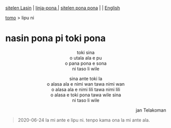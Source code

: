 [sitelen Lasin](https://joelthomastr.github.io/tokipona/nasin-pona-pi-toki-pona_si) | [<span class="lp">linja-pona </span>](https://joelthomastr.github.io/tokipona/nasin-pona-pi-toki-pona_lp) | [<span class="spp">sitelen pona pona</span>](https://joelthomastr.github.io/tokipona/nasin-pona-pi-toki-pona_spp) | [<i class="twa twa-framed-picture"></i><i class="twa twa-red-heart"></i>](https://joelthomastr.github.io/tokipona/nasin-pona-pi-toki-pona_se) | [English](https://joelthomastr.github.io/tokipona/nasin-pona-pi-toki-pona_en)

<a name="lawalipu"></a>
[<span class="spp">tomo</span>](https://joelthomastr.github.io/tokipona/READMEspp)&nbsp;> <span class="spp">lipu ni</span>

# <span class="spp">nasin pona pi toki pona</span>

<p align="center"><span class="spp">toki sina</span><br>
<span class="spp">o utala ala e pu</span><br>
<span class="spp">o pana pona e sona</span><br>
<span class="spp">ni taso li wile</span></p>

<p align="center"><span class="spp">sina ante toki la</span><br>
<span class="spp">o alasa ala e nimi wan tawa nimi wan</span><br>
<span class="spp">o alasa ala e nimi lili tawa nimi lili</span><br>
<span class="spp">o alasa e toki pona tawa wile sina</span><br>
<span class="spp">ni taso li wile</span></p>

<p align="right"><span class="spp">jan Telakoman</span></p>

> 2020-06-24 <span class="spp">la mi ante e lipu ni. tenpo kama ona la mi ante ala.</span>

<!-- LikeBtn.com BEGIN -->
<span class="likebtn-wrapper" data-theme="gray" data-i18n_like="pona" data-identifier="nasin-pona-pi-toki-pona_spp" data-share_size="large" data-i18n_dislike="ni li ike tawa mi" data-i18n_like_tooltip="lipu ni li pona tawa mi" data-i18n_dislike_tooltip="lipu ni li ike tawa mi" data-i18n_unlike_tooltip="lipu ni li pona ala tawa mi" data-i18n_undislike_tooltip="lipu ni li ike ala tawa mi" data-i18n_share_text="o pana e lipu ni tawa jan ante!" data-i18n_popup_close="o weka" data-i18n_popup_text="o pona!"></span>
<script>(function(d,e,s){if(d.getElementById("likebtn_wjs"))return;a=d.createElement(e);m=d.getElementsByTagName(e)[0];a.async=1;a.id="likebtn_wjs";a.src=s;m.parentNode.insertBefore(a, m)})(document,"script","//w.likebtn.com/js/w/widget.js");</script>
<!-- LikeBtn.com END -->
